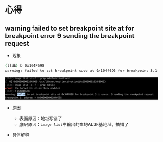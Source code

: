 # 心得

## warning failed to set breakpoint site at for breakpoint error 9 sending the breakpoint request

* 现象

```bash
(lldb) b 0x104F698
warning: failed to set breakpoint site at 0x104f698 for breakpoint 3.1: error: 9 sending the breakpoint request
```

![b_failed_set_error_9_req](../../../assets/img/b_failed_set_error_9_req.png)

* 原因
  * 表面原因：地址写错了
  * 底层原因：`image list`中输出的库的ALSR基地址，搞错了

* 具体解释

